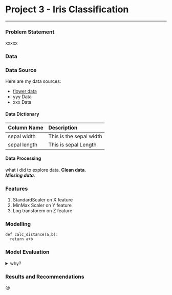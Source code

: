# Project 3 - Iris Classification

---

### Problem Statement

xxxxx

### Data

### Data Source
Here are my data sources:
* [flower data](https://www.bbc.co.uk)
* yyy Data
* xxx Data

#### Data Dictionary

|Column Name | Description |
|------------|:------------|
|sepal width | This is the sepal width |
|sepal length | This is sepal Length |


#### Data Processing

what i did to explore data.
**Clean data**.  <br>
***Missing data***.

### Features
1. StandardScaler on X feature
2. MinMax Scaler on Y feature
3. Log transforem on Z feature

### Modelling
```
def calc_distance(a,b):
  return a+b
```
### Model Evaluation

<details>
  <summary>why?</summary>
  details are here!
</details>


### Results and Recommendations
😍
